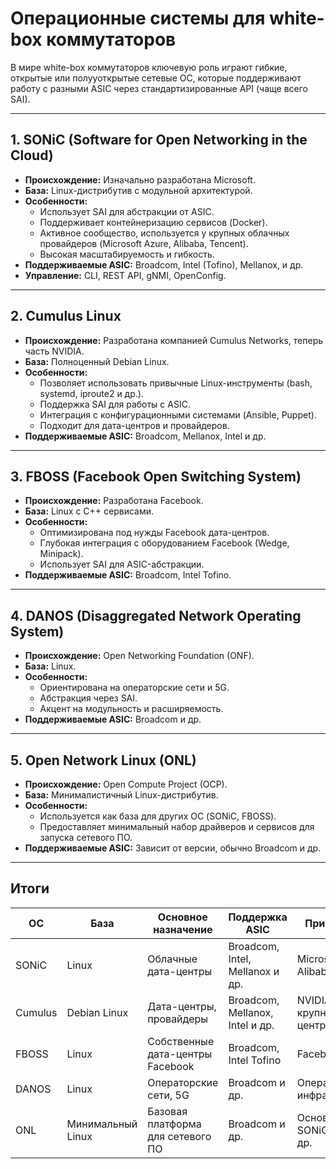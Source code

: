 # Операционные системы для white-box коммутаторов

В мире white-box коммутаторов ключевую роль играют гибкие, открытые или полууоткрытые сетевые ОС, которые поддерживают работу с разными ASIC через стандартизированные API (чаще всего SAI).

---

## 1. SONiC (Software for Open Networking in the Cloud)

- **Происхождение:** Изначально разработана Microsoft.
- **База:** Linux-дистрибутив с модульной архитектурой.
- **Особенности:**
  - Использует SAI для абстракции от ASIC.
  - Поддерживает контейнеризацию сервисов (Docker).
  - Активное сообщество, используется у крупных облачных провайдеров (Microsoft Azure, Alibaba, Tencent).
  - Высокая масштабируемость и гибкость.
- **Поддерживаемые ASIC:** Broadcom, Intel (Tofino), Mellanox, и др.
- **Управление:** CLI, REST API, gNMI, OpenConfig.

---

## 2. Cumulus Linux

- **Происхождение:** Разработана компанией Cumulus Networks, теперь часть NVIDIA.
- **База:** Полноценный Debian Linux.
- **Особенности:**
  - Позволяет использовать привычные Linux-инструменты (bash, systemd, iproute2 и др.).
  - Поддержка SAI для работы с ASIC.
  - Интеграция с конфигурационными системами (Ansible, Puppet).
  - Подходит для дата-центров и провайдеров.
- **Поддерживаемые ASIC:** Broadcom, Mellanox, Intel и др.

---

## 3. FBOSS (Facebook Open Switching System)

- **Происхождение:** Разработана Facebook.
- **База:** Linux с C++ сервисами.
- **Особенности:**
  - Оптимизирована под нужды Facebook дата-центров.
  - Глубокая интеграция с оборудованием Facebook (Wedge, Minipack).
  - Использует SAI для ASIC-абстракции.
- **Поддерживаемые ASIC:** Broadcom, Intel Tofino.

---

## 4. DANOS (Disaggregated Network Operating System)

- **Происхождение:** Open Networking Foundation (ONF).
- **База:** Linux.
- **Особенности:**
  - Ориентирована на операторские сети и 5G.
  - Абстракция через SAI.
  - Акцент на модульность и расширяемость.
- **Поддерживаемые ASIC:** Broadcom и др.

---

## 5. Open Network Linux (ONL)

- **Происхождение:** Open Compute Project (OCP).
- **База:** Минималистичный Linux-дистрибутив.
- **Особенности:**
  - Используется как база для других ОС (SONiC, FBOSS).
  - Предоставляет минимальный набор драйверов и сервисов для запуска сетевого ПО.
- **Поддерживаемые ASIC:** Зависит от версии, обычно Broadcom и др.

---

## Итоги

| ОС      | База              | Основное назначение               | Поддержка ASIC                  | Применение                     |
| ------- | ----------------- | --------------------------------- | ------------------------------- | ------------------------------ |
| SONiC   | Linux             | Облачные дата-центры              | Broadcom, Intel, Mellanox и др. | Microsoft Azure, Alibaba и др. |
| Cumulus | Debian Linux      | Дата-центры, провайдеры           | Broadcom, Mellanox, Intel и др. | NVIDIA, крупные дата-центры    |
| FBOSS   | Linux             | Собственные дата-центры Facebook  | Broadcom, Intel Tofino          | Facebook                       |
| DANOS   | Linux             | Операторские сети, 5G             | Broadcom и др.                  | Операторы, 5G инфраструктура   |
| ONL     | Минимальный Linux | Базовая платформа для сетевого ПО | Broadcom и др.                  | Основа для SONiC, FBOSS и др.  |



